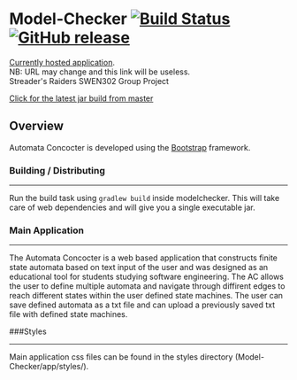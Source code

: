 # Model-Checker [![Build Status](https://jenkins.tangentmc.net/buildStatus/icon?job=Model-Checker)](https://jenkins.tangentmc.net/job/Model-Checker/) [![GitHub release](https://img.shields.io/github/release/DavidSheridan/Model-Checker.svg)](https://github.com/DavidSheridan/Model-Checker/releases)
[Currently hosted application](http://modelchecker.tangentmc.net/).     
NB: URL may change and this link will be useless.   
Streader's Raiders SWEN302 Group Project

[Click for the latest jar build from master](https://jenkins.tangentmc.net/job/Model-Checker)

## Overview

Automata Concocter is developed using the [Bootstrap](http://getbootstrap.com/) framework.  

### Building / Distributing

-----------------------
Run the build task using `gradlew build` inside modelchecker. This will take care of web dependencies and will give you a single executable jar.

### Main Application

-----------------------
The Automata Concocter is a web based application that constructs finite state automata based on text input of the
user and was designed as an educational tool for students studying software engineering. The AC allows the user to
define multiple automata and navigate through diffirent edges to reach different states within the user defined state
machines. The user can save defined automata as a txt file and can upload a previously saved txt file with defined
state machines.

###Styles

-----------------------

Main application css files can be found in the styles directory (Model-Checker/app/styles/).


